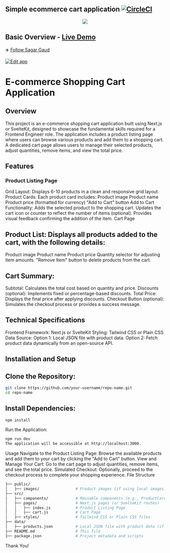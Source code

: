 ## Simple ecommerce cart application [![CircleCI](https://circleci.com/gh/jeffersonRibeiro/react-shopping-cart.svg?style=svg)](https://app.circleci.com/pipelines/github/SAGARGAUD01/shopping-cart)

<p align="center">

  <img src="./readme-banner.png">
</p>

## Basic Overview - [Live Demo](https://shopping-cart-9b1a1.firebaseapp.com/)


✈️ [Follow Sagar Gaud](https://www.linkedin.com/in/sagargaud332/)



[![Edit app](https://codesandbox.io/static/img/play-codesandbox.svg)](https://codesandbox.io/s/74rykw70qq)

# E-commerce Shopping Cart Application
## Overview
This project is an e-commerce shopping cart application built using Next.js or SvelteKit, designed to showcase the fundamental skills required for a Frontend Engineer role. The application includes a product listing page where users can browse various products and add them to a shopping cart. A dedicated cart page allows users to manage their selected products, adjust quantities, remove items, and view the total price.

## Features
### Product Listing Page
Grid Layout: Displays 6-10 products in a clean and responsive grid layout.
Product Cards: Each product card includes:
Product image
Product name
Product price (formatted for currency)
"Add to Cart" button
Add to Cart Functionality:
Adds the selected product to the shopping cart.
Updates the cart icon or counter to reflect the number of items (optional).
Provides visual feedback confirming the addition of the item.
Cart Page

## Product List: Displays all products added to the cart, with the following details:
Product image
Product name
Product price
Quantity selector for adjusting item amounts.
"Remove Item" button to delete products from the cart.

## Cart Summary:
Subtotal: Calculates the total cost based on quantity and price.
Discounts (optional): Implements fixed or percentage-based discounts.
Total Price: Displays the final price after applying discounts.
Checkout Button (optional): Simulates the checkout process or provides a success message.

## Technical Specifications
Frontend Framework: Next.js or SvelteKit
Styling: Tailwind CSS or Plain CSS
Data Source:
Option 1: Local JSON file with product data.
Option 2: Fetch product data dynamically from an open-source API.

## Installation and Setup
## Clone the Repository:
```sh
git clone https://github.com/your-username/repo-name.git
cd repo-name
```

## Install Dependencies:
```sh
npm install
```
Run the Application:
```sh
npm run dev
The application will be accessible at http://localhost:3000.
```

Usage
Navigate to the Product Listing Page: Browse the available products and add them to your cart by clicking the "Add to Cart" button.
View and Manage Your Cart: Go to the cart page to adjust quantities, remove items, and see the total price.
Simulated Checkout: Optionally, proceed to the checkout process to complete your shopping experience.
File Structure

```sh
├── public/
│   ├── images/                # Product images (if using local images)
├── src/
│   ├── components/            # Reusable components (e.g., ProductCard, CartItem)
│   ├── pages/                 # Next.js pages (or SvelteKit routes)
│   │   ├── index.js           # Product Listing Page
│   │   ├── cart.js            # Cart Page
│   ├── styles/                # Tailwind CSS or Plain CSS files
├── data/
│   ├── products.json          # Local JSON file with product data (if using)
├── README.md                  # This file
├── package.json               # Project metadata and scripts
```
Thank You!
